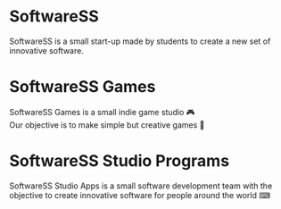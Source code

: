 # SoftwareSS
SoftwareSS is a small start-up made by students to create a new set of innovative software.

# SoftwareSS Games
SoftwareSS Games is a small indie game studio 🎮 <br>
Our objective is to make simple but creative games 🎨

# SoftwareSS Studio Programs
SoftwareSS Studio Apps is a small software development team with the objective to create innovative software for people around the world ⌨
